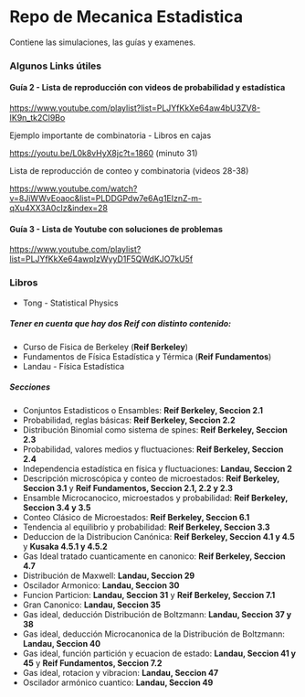# Repo de Mecanica Estadistica

Contiene las simulaciones, las guías y examenes.

### Algunos Links útiles

#### Guía 2 - Lista de reproducción con videos de probabilidad y estadística

https://www.youtube.com/playlist?list=PLJYfKkXe64aw4bU3ZV8-IK9n_tk2Cl9Bo

Ejemplo importante de combinatoria - Libros en cajas 

https://youtu.be/L0k8vHyX8jc?t=1860 (minuto 31)

Lista de reproducción de conteo y combinatoria (videos 28-38)

https://www.youtube.com/watch?v=8JiWWvEoaoc&list=PLDDGPdw7e6Ag1EIznZ-m-qXu4XX3A0cIz&index=28

####  Guía 3 - Lista de Youtube con soluciones de problemas

https://www.youtube.com/playlist?list=PLJYfKkXe64awpIzWyyD1F5QWdKJO7kU5f

<!-- ### Problema de banda elastica (Problema 3.8)
https://youtu.be/JsOR7OZvttI?t=7029 (empieza en 1:57:00) -->

### Libros 
- Tong - Statistical Physics
##### Tener en cuenta que hay dos Reif con distinto contenido:
- Curso de Fisica de Berkeley (**Reif Berkeley**)
- Fundamentos de Física Estadística y Térmica (**Reif Fundamentos**)
- Landau - Física Estadística

##### Secciones 

- Conjuntos Estadisticos o Ensambles: **Reif Berkeley, Seccion 2.1**
- Probabilidad, reglas básicas: **Reif Berkeley, Seccion 2.2**
- Distribución Binomial como sistema de spines: **Reif Berkeley, Seccion 2.3**
- Probabilidad, valores medios y fluctuaciones: **Reif Berkeley, Seccion 2.4**
- Independencia estadística en física y fluctuaciones: **Landau, Seccion 2**
- Descripción microscópica y conteo de microestados: **Reif Berkeley, Seccion 3.1** y **Reif Fundamentos, Seccion 2.1, 2.2 y 2.3**
- Ensamble Microcanocico, microestados y probabilidad: **Reif Berkeley, Seccion 3.4 y 3.5**
- Conteo Clásico de Microestados: **Reif Berkeley, Seccion 6.1**
- Tendencia al equilibrio y probabilidad: **Reif Berkeley, Seccion 3.3**
- Deduccion de la Distribucion Canónica: **Reif Berkeley, Seccion 4.1 y 4.5** y **Kusaka 4.5.1 y 4.5.2**
- Gas Ideal tratado cuanticamente en canonico: **Reif Berkeley, Seccion 4.7**
- Distribución de Maxwell: **Landau, Seccion 29**
- Oscilador Armonico: **Landau, Seccion 30**
- Funcion Particion: **Landau, Seccion 31** y **Reif Berkeley, Seccion 7.1**
- Gran Canonico: **Landau, Seccion 35**
- Gas ideal, deducción Distribución de Boltzmann: **Landau, Seccion 37 y 38**
- Gas ideal, deducción Microcanonica de la Distribución de Boltzmann: **Landau, Seccion 40**
- Gas ideal, función partición y ecuacion de estado: **Landau, Seccion 41 y 45** y **Reif Fundamentos, Seccion 7.2**
- Gas ideal, rotacion y vibracion: **Landau, Seccion 47**
- Oscilador armónico cuantico: **Landau, Seccion 49**
